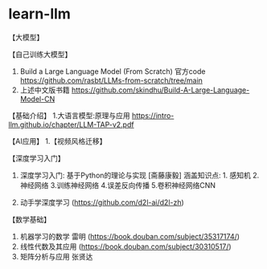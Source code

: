 # learn-llm

【大模型】

【自己训练大模型】
1. Build a Large Language Model (From Scratch) 官方code https://github.com/rasbt/LLMs-from-scratch/tree/main
2. 上述中文版书籍 https://github.com/skindhu/Build-A-Large-Language-Model-CN

【基础介绍】
1.大语言模型:原理与应用 https://intro-llm.github.io/chapter/LLM-TAP-v2.pdf

【AI应用】
1.【视频风格迁移】

【深度学习入门】
1. 深度学习入门: 基于Python的理论与实现 [斋藤康毅]
涵盖知识点: 1. 感知机 2.神经网络 3.训练神经网络 4.误差反向传播 5.卷积神经网络CNN 

2. 动手学深度学习 (https://github.com/d2l-ai/d2l-zh)

【数学基础】
1. 机器学习的数学 雷明 (https://book.douban.com/subject/35317174/)
2. 线性代数及其应用 (https://book.douban.com/subject/30310517/)
3. 矩阵分析与应用 张贤达
